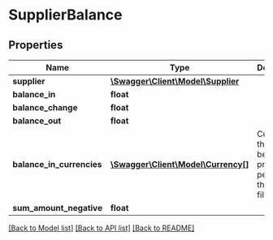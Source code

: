 # SupplierBalance

## Properties
Name | Type | Description | Notes
------------ | ------------- | ------------- | -------------
**supplier** | [**\Swagger\Client\Model\Supplier**](Supplier.md) |  | [optional] 
**balance_in** | **float** |  | [optional] 
**balance_change** | **float** |  | [optional] 
**balance_out** | **float** |  | [optional] 
**balance_in_currencies** | [**\Swagger\Client\Model\Currency[]**](Currency.md) | Currencies that have been used prior to this period, for the given filter | [optional] 
**sum_amount_negative** | **float** |  | [optional] 

[[Back to Model list]](../README.md#documentation-for-models) [[Back to API list]](../README.md#documentation-for-api-endpoints) [[Back to README]](../README.md)


